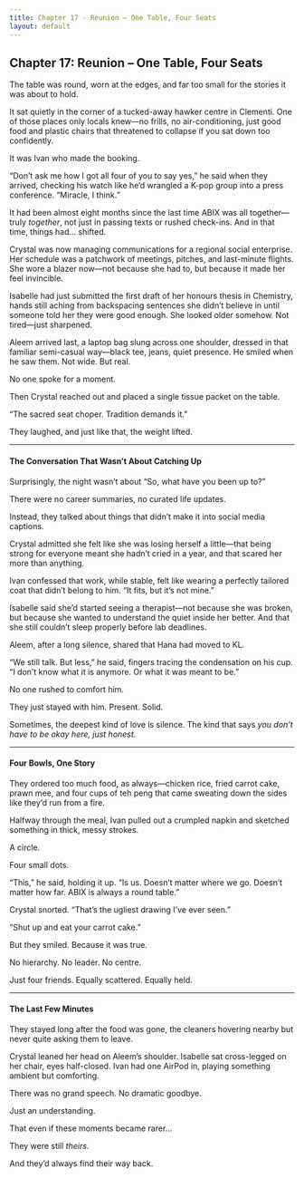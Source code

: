 ```yaml
---
title: Chapter 17 - Reunion – One Table, Four Seats
layout: default
---
```


## **Chapter 17: Reunion – One Table, Four Seats**

The table was round, worn at the edges, and far too small for the stories it was about to hold.

It sat quietly in the corner of a tucked-away hawker centre in Clementi. One of those places only locals knew—no frills, no air-conditioning, just good food and plastic chairs that threatened to collapse if you sat down too confidently.

It was Ivan who made the booking.

“Don’t ask me how I got all four of you to say yes,” he said when they arrived, checking his watch like he’d wrangled a K-pop group into a press conference. “Miracle, I think.”

It had been almost eight months since the last time ABIX was all together—truly *together*, not just in passing texts or rushed check-ins. And in that time, things had… shifted.

Crystal was now managing communications for a regional social enterprise. Her schedule was a patchwork of meetings, pitches, and last-minute flights. She wore a blazer now—not because she had to, but because it made her feel invincible.

Isabelle had just submitted the first draft of her honours thesis in Chemistry, hands still aching from backspacing sentences she didn’t believe in until someone told her they were good enough. She looked older somehow. Not tired—just sharpened.

Aleem arrived last, a laptop bag slung across one shoulder, dressed in that familiar semi-casual way—black tee, jeans, quiet presence. He smiled when he saw them. Not wide. But real.

No one spoke for a moment.

Then Crystal reached out and placed a single tissue packet on the table.

“The sacred seat choper. Tradition demands it.”

They laughed, and just like that, the weight lifted.

---

#### **The Conversation That Wasn’t About Catching Up**

Surprisingly, the night wasn’t about “So, what have you been up to?”

There were no career summaries, no curated life updates.

Instead, they talked about things that didn’t make it into social media captions.

Crystal admitted she felt like she was losing herself a little—that being strong for everyone meant she hadn’t cried in a year, and that scared her more than anything.

Ivan confessed that work, while stable, felt like wearing a perfectly tailored coat that didn’t belong to him. “It fits, but it’s not mine.”

Isabelle said she’d started seeing a therapist—not because she was broken, but because she wanted to understand the quiet inside her better. And that she still couldn’t sleep properly before lab deadlines.

Aleem, after a long silence, shared that Hana had moved to KL.

“We still talk. But less,” he said, fingers tracing the condensation on his cup. “I don’t know what it is anymore. Or what it was meant to be.”

No one rushed to comfort him.

They just stayed with him. Present. Solid.

Sometimes, the deepest kind of love is silence. The kind that says *you don’t have to be okay here, just honest.*

---

#### **Four Bowls, One Story**

They ordered too much food, as always—chicken rice, fried carrot cake, prawn mee, and four cups of teh peng that came sweating down the sides like they’d run from a fire.

Halfway through the meal, Ivan pulled out a crumpled napkin and sketched something in thick, messy strokes.

A circle.

Four small dots.

“This,” he said, holding it up. “Is us. Doesn’t matter where we go. Doesn’t matter how far. ABIX is always a round table.”

Crystal snorted. “That’s the ugliest drawing I’ve ever seen.”

“Shut up and eat your carrot cake.”

But they smiled. Because it was true.

No hierarchy. No leader. No centre.

Just four friends. Equally scattered. Equally held.

---

#### **The Last Few Minutes**

They stayed long after the food was gone, the cleaners hovering nearby but never quite asking them to leave.

Crystal leaned her head on Aleem’s shoulder. Isabelle sat cross-legged on her chair, eyes half-closed. Ivan had one AirPod in, playing something ambient but comforting.

There was no grand speech. No dramatic goodbye.

Just an understanding.

That even if these moments became rarer…

They were still *theirs*.

And they’d always find their way back.